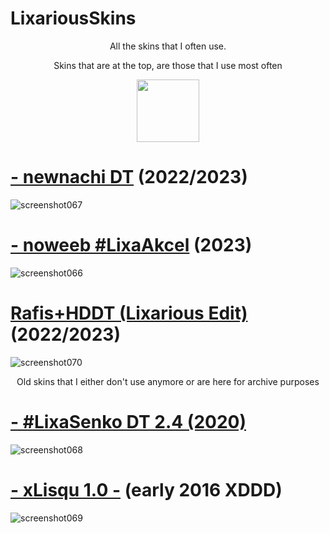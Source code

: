 # LixariousSkins
<p align="center">
All the skins that I often use.
</p>
<p align="center">
Skins that are at the top, are those that I use most often
</p>



<p align="center">
  <img width="100" height="100" src="https://i.imgur.com/3Dwie1s.png">
</p>








# [- newnachi DT](https://drive.google.com/file/d/1S3lVgNKwUrg8HPMTq4zXyAXSBCAdOFl_/view) (2022/2023)
![screenshot067](https://github.com/Lixarious/LixariousSkins/assets/8029870/50dd65a8-8d5d-4d25-bdab-f7cff630bda7)

# [-             noweeb    #LixaAkcel](google.com) (2023)
![screenshot066](https://github.com/Lixarious/LixariousSkins/assets/8029870/d28e678b-617e-468d-bafe-8e2e8c0293b3)

# [Rafis+HDDT (Lixarious Edit)](google.com) (2022/2023)
![screenshot070](https://github.com/Lixarious/LixariousSkins/assets/8029870/7549155b-03dd-4e68-afda-874d3dfed430)













<p align="center">
Old skins that I either don't use anymore or are here for archive purposes 
</p>


# [-     #LixaSenko DT 2.4 (2020)](google.com)
![screenshot068](https://github.com/Lixarious/LixariousSkins/assets/8029870/64d5d38d-cc46-4f67-9b4f-0d4e36480642)

# [- xLisqu 1.0 -](google.com) (early 2016 XDDD)
![screenshot069](https://github.com/Lixarious/LixariousSkins/assets/8029870/28b2e20f-9ff1-4934-8e17-56abc47b250b)
